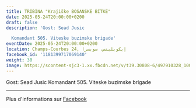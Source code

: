 ```yaml
---
title: TRIBINA "Krajiške BOSANSKE BITKE"
date: 2025-05-24T20:00:00+0200
draft: false
description: 'Gost: Sead Jusic

  Komandant 505. Viteske buzimske brigade'
eventDate: 2025-05-24T20:00:00+0200
location: Champs-Courbes 24, ‏إيكوبلينس‏، ‏سويسرا‏
facebook_id: '1181399717069140'
weight: 30
image: https://scontent-sjc3-1.xx.fbcdn.net/v/t39.30808-6/497910328_1007825038144762_7375653666811415510_n.jpg?_nc_cat=110&ccb=1-7&_nc_sid=9e60e4&_nc_ohc=yEgPUmkTO8kQ7kNvwHxoL7_&_nc_oc=AdkeBpm9Dk5HBbcEvqwSTkdvYBqGE0iXsh7bEitxWJG5W44aQqDhcsR1jeoqhhVX6hY&_nc_zt=23&_nc_ht=scontent-sjc3-1.xx&edm=ABTKTjYEAAAA&_nc_gid=VXOCyJuzDbWGhAfh4PpYwQ&oh=00_AfeZHfEYewQoDJQC0ZKjsTOmfUQycEF9XXYpqj5PXAC9Zw&oe=68F7712F
---
```


Gost: Sead Jusic
Komandant 505. Viteske buzimske brigade

---

Plus d'informations sur [Facebook](https://facebook.com/events/1181399717069140)